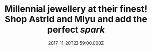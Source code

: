 ---
campaign-uuid: "c-16dfd9f8-75c8-46a9-8ad2-c837676d3499"
type: "Offer"
category: "Fashion"
date: "2017-11-20T23:59:00.000Z"
end-date: "2018-01-31T23:59:00.000Z"
disable-form: false
is_promoted: false
has_entry_page: false
title: "Millennial jewellery at their finest! Shop Astrid and Miyu and add the perfect\
  \ *spark*"
competition-description: "Astrid & Miyu is a young London based contemporary British\
  \ jewellery brand, which embraces class and edge. Our pieces are unique yet versatile,\
  \ edgy yet classic, glamorous yet subtle. We believe accessories should not overshadow\
  \ the natural beauty of the woman wearing them."
banner-img: "astrid-main_image.jpg"
logo-left-href: "https://www.astridandmiyu.com/new-in"
logo-left-image: "astrid-logo.png"
logo-left-title: "Astrid and Miyu"
has-winner: false
country-restrictions:
- "GB"
---
